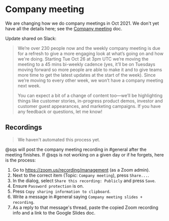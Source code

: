 # Company meeting

We are changing how we do company meetings in Oct 2021. We don't yet have all the details here; see the [Company meeting](https://docs.google.com/document/d/1OBOOjJxHXF21TCIxuCpwkJOF31WLaAJot0qs9KHW1pE/edit) doc.

Update shared on Slack:

> We’re over 230 people now and the weekly company meeting is due for a refresh to give a more engaging look at what’s going on and how we're doing. Starting Tue Oct 26 at 3pm UTC we’re moving the meeting to a 45 mins bi-weekly cadence (yes, it’ll be on Tuesdays moving forward so more people are able to make it and to give teams more time to get the latest updates at the start of the week). Since we’re moving to every other week, we won’t have a company meeting next week.
>
> You can expect a bit of a change of content too—we’ll be highlighting things like customer stories, in-progress product demos, investor and customer guest appearances, and marketing campaigns. If you have any feedback or questions, let me know!

## Recordings

> We haven't automated this process yet.

@sqs will post the company meeting recording in #general after the meeting finishes. If @sqs is not working on a given day or if he forgets, here is the process:

1. Go to https://zoom.us/recording/management (as a Zoom admin).
1. Next to the correct item (Topic: `Company meeting`), press `Share...`.
1. In the dialog, select `Share this recording: Publicly` and press `Save`.
1. Ensure `Password protection` is on.
1. Press `Copy sharing information to clipboard`.
1. Write a message in #general saying `Company meeting slides + recording`.
1. As a reply to that message's thread, paste the copied Zoom recording info and a link to the Google Slides doc.
